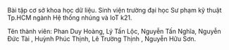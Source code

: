 
Bài tập cơ sở khoa học dữ liệu.
Sinh viện trường đại học Sư phạm kỹ thuật Tp.HCM ngành Hệ thống nhúng và IoT k21.

Tên thành viên:
  Phan Duy Hoàng,
  Lý Tấn Lộc,
  Nguyễn Tấn Nghĩa,
  Nguyễn Đức Tài ,
  Huỳnh Phúc Thịnh,
  Lê Trường Thịnh ,
  Nguyễn Hữu Sơn.
 
